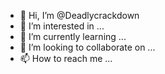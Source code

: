- 👋 Hi, I’m @Deadlycrackdown
- 👀 I’m interested in ...
- 🌱 I’m currently learning ...
- 💞️ I’m looking to collaborate on ...
- 📫 How to reach me ...

<!---
AAAAAAAAAAAAAAAAAAAAAAAAAAAAAAAAa
--->

